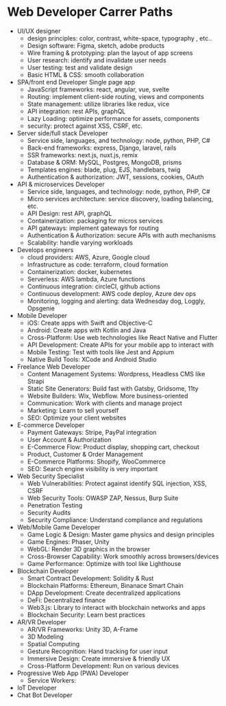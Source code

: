 # Web Developer Carrer Paths

- UI/UX designer
  - design principles: color, contrast, white-space, typography , etc..
  - Design software: Figma, sketch, adobe products
  - Wire framing & prototyping: plan the layout of app screens
  - User research: identify and invalidate user needs
  - User testing: test and validate design
  - Basic HTML & CSS: smooth collaboration
- SPA/front end Developer Single page app
  - JavaScript frameworks: react, angular, vue, svelte
  - Routing: implement client-side routing, views and components
  - State management: utilize libraries like redux, vice
  - API integration: rest APIs, graphQL
  - Lazy Loading: optimize performance for assets, components
  - security: protect against XSS, CSRF, etc.
- Server side/full stack Developer
  - Service side, languages, and technology: node, python, PHP, C#
  - Back-end frameworks: express, Django, laravel, rails
  - SSR frameworks: next.js, nuxt.js, remix
  - Database & ORM: MySQL, Postgres, MongoDB, prisms
  - Templates engines: blade, plug, EJS, handlebars, twig
  - Authentication & authorization: JWT, sessions, cookies, OAuth
- API & microservices Developer
  - Service side, languages, and technology: node, python, PHP, C#
  - Micro services architecture: service discovery, loading balancing, etc.
  - API Design: rest API, graphQL
  - Containerization: packaging for micros services
  - API gateways: implement gateways for routing
  - Authentication & Authorization: secure APIs with auth mechanisms
  - Scalability: handle varying workloads
- Develops engineers
  - cloud providers: AWS, Azure, Google cloud
  - Infrastructure as code: terraform, cloud formation
  - Containerization: docker, kubernetes
  - Serverless: AWS lambda, Azure functions
  - Continuous integration: circleCI, github actions
  - Continuous development: AWS code deploy, Azure dev ops
  - Monitoring, logging and alerting: data Wednesday dog, Loggly, Opsgenie
- Mobile Developer
  - iOS: Create apps with Swift and Objective-C
  - Android: Create apps with Kotlin and Java
  - Cross-Platform: Use web technologies like React Native and Flutter
  - API Development: Create APIs for your mobile app to interact with
  - Mobile Testing: Test with tools like Jest and Appium
  - Native Build Tools: XCode and Android Studio
- Freelance Web Developer
  - Content Management Systems: Wordpress, Headless CMS like Strapi
  - Static Site Generators: Build fast with Gatsby, Gridsome, 11ty
  - Website Builders: Wix, Webflow. More business-oriented
  - Communication: Work with clients and manage project
  - Marketing: Learn to sell yourself
  - SEO: Optimize your client websites
- E-commerce Developer
  - Payment Gateways: Stripe, PayPal integration
  - User Account & Authorization
  - E-Commerce Flow: Product display, shopping cart, checkout
  - Product, Customer & Order Management
  - E-Commerce Platforms: Shopify, WooCommerce
  - SEO: Search engine visibility is very important
- Web Security Specialist
  - Web Vulnerabilities: Protect against identify SQL injection, XSS, CSRF
  - Web Security Tools: OWASP ZAP, Nessus, Burp Suite
  - Penetration Testing
  - Security Audits
  - Security Compliance: Understand compliance and regulations
- Web/Mobile Game Developer
  - Game Logic & Design: Master game physics and design principles
  - Game Engines: Phaser, Unity
  - WebGL: Render 3D graphics in the browser
  - Cross-Browser Capability: Work smoothly across browsers/devices
  - Game Performance: Optimize with tool like Lighthouse
- Blockchain Developer
  - Smart Contract Development: Solidity & Rust
  - Blockchain Platforms: Ethereum, Binanace Smart Chain
  - DApp Development: Create decentralized applications
  - DeFi: Decentralized finance
  - Web3.js: Library to interact with blockchain networks and apps
  - Blockchain Security: Learn best practices
- AR/VR Developer
  - AR/VR Frameworks: Unity 3D, A-Frame
  - 3D Modeling
  - Spatial Computing
  - Gesture Recognition: Hand tracking for user input
  - Immersive Design: Create immersive & friendly UX
  - Cross-Platform Development: Run on various devices
- Progressive Web App (PWA) Developer
  - Service Workers:
- IoT Developer
- Chat Bot Developer
